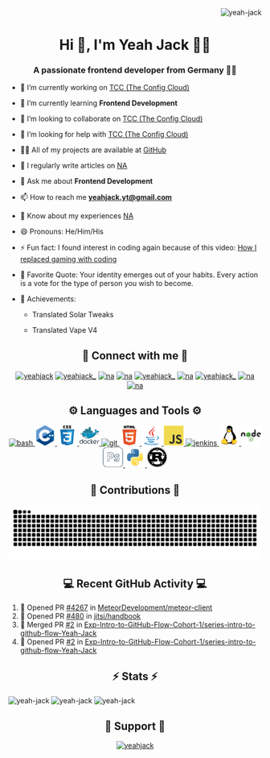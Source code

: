 <p align="right"> <img src="https://komarev.com/ghpvc/?username=yeah-jack&label=Profile%20views&style=flat" alt="yeah-jack" /> </p>

<h1 align="center">Hi 👋, I'm Yeah Jack 👨‍💻</h1>
<h3 align="center">A passionate frontend developer from Germany 🥨🍻</h3>

-   🔭 I’m currently working on [TCC (The Config Cloud)](https://github.com/Yeah-Jack/TCC)

-   🌱 I’m currently learning **Frontend Development**

-   👯 I’m looking to collaborate on [TCC (The Config Cloud)](https://github.com/Yeah-Jack/TCC)

-   🤝 I’m looking for help with [TCC (The Config Cloud)](https://github.com/Yeah-Jack/TCC)

-   👨‍💻 All of my projects are available at [GitHub](https://github.com/Yeah-Jack?tab=repositories)

-   📝 I regularly write articles on [NA](NA)

-   💬 Ask me about **Frontend Development**

-   📫 How to reach me **yeahjack.yt@gmail.com**

-   📄 Know about my experiences [NA](NA)

-   😄 Pronouns: He/Him/His

-   ⚡ Fun fact: I found interest in coding again because of this video: [How I replaced gaming with coding](https://youtu.be/qBC6VHhj64c)

-   💭 Favorite Quote: Your identity emerges out of your habits. Every action is a vote for the type of person you wish to become.

-   💪 Achievements:

    -   Translated Solar Tweaks

    -   Translated Vape V4

<h2 align="center">🤝 Connect with me 🤝</h2>
<p align="center">
  <a href="https://codepen.io/yeahjack" target="blank"> <img align="center" src="https://raw.githubusercontent.com/rahuldkjain/github-profile-readme-generator/master/src/images/icons/Social/codepen.svg" alt="yeahjack" height="30" width="40" /></a>
  <a href="https://twitter.com/yeahjack_" target="blank"> <img align="center" src="https://raw.githubusercontent.com/rahuldkjain/github-profile-readme-generator/master/src/images/icons/Social/twitter.svg" alt="yeahjack_" height="30" width="40" /></a>
  <a href="https://linkedin.com/in/na" target="blank"> <img align="center" src="https://raw.githubusercontent.com/rahuldkjain/github-profile-readme-generator/master/src/images/icons/Social/linked-in-alt.svg" alt="na" height="30" width="40" /></a>
  <a href="https://www.facebook.com/yeahjack0" target="blank"> <img align="center" src="https://raw.githubusercontent.com/rahuldkjain/github-profile-readme-generator/master/src/images/icons/Social/facebook.svg" alt="na" height="30" width="40" /></a>
  <a href="https://instagram.com/yeahjack_" target="blank"> <img align="center" src="https://raw.githubusercontent.com/rahuldkjain/github-profile-readme-generator/master/src/images/icons/Social/instagram.svg" alt="yeahjack_" height="30" width="40" /></a>
  <a href="https://www.behance.net/yeahjack" target="blank"> <img align="center" src="https://raw.githubusercontent.com/rahuldkjain/github-profile-readme-generator/master/src/images/icons/Social/behance.svg" alt="na" height="30" width="40" /></a>
  <a href="https://www.youtube.com/channel/UCcPk9cZSVXpabjFHeRysiWA" target="blank"> <img align="center" src="https://raw.githubusercontent.com/rahuldkjain/github-profile-readme-generator/master/src/images/icons/Social/youtube.svg" alt="yeahjack_" height="30" width="40" /></a>
  <a href="https://www.leetcode.com/na" target="blank"> <img align="center" src="https://raw.githubusercontent.com/rahuldkjain/github-profile-readme-generator/master/src/images/icons/Social/leet-code.svg" alt="na" height="30" width="40" /></a>
  <a href="https://discord.com/users/588774210998894618" target="blank"> <img align="center" src="https://raw.githubusercontent.com/rahuldkjain/github-profile-readme-generator/master/src/images/icons/Social/discord.svg" alt="na" height="30" width="40" /></a>
</p>

<h2 align="center">⚙️ Languages and Tools ⚙️</h2>
<p align="center">
  <a href="https://www.gnu.org/software/bash/" target="_blank" rel="noreferrer"> <img src="https://www.vectorlogo.zone/logos/gnu_bash/gnu_bash-icon.svg" alt="bash" width="40" height="40"/> </a>
  <a href="https://www.w3schools.com/cpp/" target="_blank" rel="noreferrer"> <img src="https://raw.githubusercontent.com/devicons/devicon/master/icons/cplusplus/cplusplus-original.svg" alt="cplusplus" width="40" height="40"/> </a>
  <a href="https://www.w3schools.com/css/" target="_blank" rel="noreferrer"> <img src="https://raw.githubusercontent.com/devicons/devicon/master/icons/css3/css3-original-wordmark.svg" alt="css3" width="40" height="40"/> </a>
  <a href="https://www.docker.com/" target="_blank" rel="noreferrer"> <img src="https://raw.githubusercontent.com/devicons/devicon/master/icons/docker/docker-original-wordmark.svg" alt="docker" width="40" height="40"/> </a>
  <a href="https://git-scm.com/" target="_blank" rel="noreferrer"> <img src="https://www.vectorlogo.zone/logos/git-scm/git-scm-icon.svg" alt="git" width="40" height="40"/> </a>
  <a href="https://www.w3.org/html/" target="_blank" rel="noreferrer"> <img src="https://raw.githubusercontent.com/devicons/devicon/master/icons/html5/html5-original-wordmark.svg" alt="html5" width="40" height="40"/> </a>
  <a href="https://www.java.com" target="_blank" rel="noreferrer"> <img src="https://raw.githubusercontent.com/devicons/devicon/master/icons/java/java-original.svg" alt="java" width="40" height="40"/> </a>
  <a href="https://developer.mozilla.org/en-US/docs/Web/JavaScript" target="_blank" rel="noreferrer"> <img src="https://raw.githubusercontent.com/devicons/devicon/master/icons/javascript/javascript-original.svg" alt="javascript" width="40" height="40"/> </a>
  <a href="https://www.jenkins.io" target="_blank" rel="noreferrer"> <img src="https://www.vectorlogo.zone/logos/jenkins/jenkins-icon.svg" alt="jenkins" width="40" height="40"/> </a>
  <a href="https://www.linux.org/" target="_blank" rel="noreferrer"> <img src="https://raw.githubusercontent.com/devicons/devicon/master/icons/linux/linux-original.svg" alt="linux" width="40" height="40"/> </a>
  <a href="https://nodejs.org" target="_blank" rel="noreferrer"> <img src="https://raw.githubusercontent.com/devicons/devicon/master/icons/nodejs/nodejs-original-wordmark.svg" alt="nodejs" width="40" height="40"/> </a>
  <a href="https://www.photoshop.com/en" target="_blank" rel="noreferrer"> <img src="https://raw.githubusercontent.com/devicons/devicon/master/icons/photoshop/photoshop-line.svg" alt="photoshop" width="40" height="40"/> </a>
  <a href="https://www.python.org" target="_blank" rel="noreferrer"> <img src="https://raw.githubusercontent.com/devicons/devicon/master/icons/python/python-original.svg" alt="python" width="40" height="40"/> </a>
  <a href="https://www.rust-lang.org" target="_blank" rel="noreferrer"> <img src="https://raw.githubusercontent.com/devicons/devicon/master/icons/rust/rust-plain.svg" alt="rust" width="40" height="40"/> </a>
</p>

<h2 align="center">🐍 Contributions 🐍</h2>
<picture>
  <source media="(prefers-color-scheme: dark)" srcset="https://raw.githubusercontent.com/yeah-jack/yeah-jack/output/github-contribution-grid-snake-dark.svg">
  <source media="(prefers-color-scheme: light)" srcset="https://raw.githubusercontent.com/yeah-jack/yeah-jack/output/github-contribution-grid-snake.svg">
  <img alt="github contribution grid snake animation" src="https://raw.githubusercontent.com/yeah-jack/yeah-jack/output/github-contribution-grid-snake.svg">
</picture>

<h2 align="center">💻 Recent GitHub Activity 💻</h2>

<!--START_SECTION:activity-->

1. 💪 Opened PR [#4267](https://github.com/MeteorDevelopment/meteor-client/pull/4267) in [MeteorDevelopment/meteor-client](https://github.com/MeteorDevelopment/meteor-client)
2. 💪 Opened PR [#480](https://github.com/jitsi/handbook/pull/480) in [jitsi/handbook](https://github.com/jitsi/handbook)
3. 🎉 Merged PR [#2](https://github.com/Exp-Intro-to-GitHub-Flow-Cohort-1/series-intro-to-github-flow-Yeah-Jack/pull/2) in [Exp-Intro-to-GitHub-Flow-Cohort-1/series-intro-to-github-flow-Yeah-Jack](https://github.com/Exp-Intro-to-GitHub-Flow-Cohort-1/series-intro-to-github-flow-Yeah-Jack)
4. 💪 Opened PR [#2](https://github.com/Exp-Intro-to-GitHub-Flow-Cohort-1/series-intro-to-github-flow-Yeah-Jack/pull/2) in [Exp-Intro-to-GitHub-Flow-Cohort-1/series-intro-to-github-flow-Yeah-Jack](https://github.com/Exp-Intro-to-GitHub-Flow-Cohort-1/series-intro-to-github-flow-Yeah-Jack)
 <!--END_SECTION:activity-->

<h2 align="center">⚡ Stats ⚡</h2>
<img align="center" src="https://github-profile-trophy.vercel.app/?username=yeah-jack&theme=algolia&no-bg=true" alt="yeah-jack"/>
<img align="center" src="https://github-readme-stats.vercel.app/api?username=yeah-jack&show_icons=true&count_private=true&theme=transparent&title_color=8E2DE2&text_color=fff&icon_color=8E2DE2&locale=en" alt="yeah-jack"/>
<img align="center" src="https://github-readme-stats.vercel.app/api/top-langs?username=yeah-jack&show_icons=true&count_private=true&theme=transparent&title_color=8E2DE2&text_color=fff&icon_color=8E2DE2&locale=en&layout=compact" alt="yeah-jack"/>

<h2 align="center">🤗 Support 🤗</h2>
<p align="center">
  <a href="https://ko-fi.com/yeahjack"> <img src="https://cdn.ko-fi.com/cdn/kofi6.png" height="50" width="210" alt="yeahjack" /></a>
</p>
